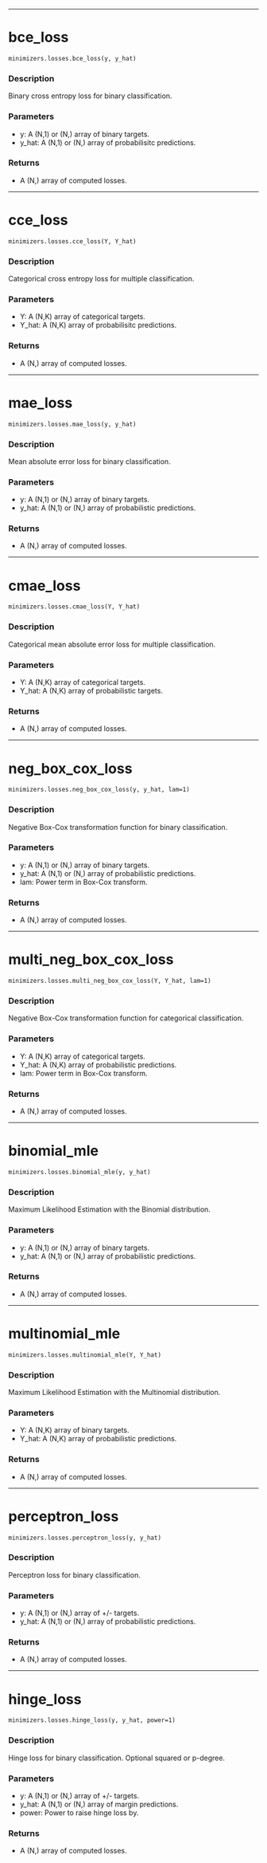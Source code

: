 ___
# bce_loss
```
minimizers.losses.bce_loss(y, y_hat)
```
### Description
Binary cross entropy loss for binary classification.
### Parameters
 - y: A (N,1) or (N,) array of binary targets.
 - y_hat: A (N,1) or (N,) array of probabilisitc predictions.
### Returns
 - A (N,) array of computed losses.

___
# cce_loss
```
minimizers.losses.cce_loss(Y, Y_hat)
```
### Description
Categorical cross entropy loss for multiple classification.
### Parameters
 - Y: A (N,K) array of categorical targets.
 - Y_hat: A (N,K) array of probabilisitc predictions.
### Returns
 - A (N,) array of computed losses.

___
# mae_loss
```
minimizers.losses.mae_loss(y, y_hat)
```
### Description
Mean absolute error loss for binary classification.
### Parameters
 - y: A (N,1) or (N,) array of binary targets.
 - y_hat: A (N,1) or (N,) array of probabilistic predictions.
### Returns
 - A (N,) array of computed losses.

___
# cmae_loss
```
minimizers.losses.cmae_loss(Y, Y_hat)
```
### Description
Categorical mean absolute error loss for multiple classification.
### Parameters
 - Y: A (N,K) array of categorical targets.
 - Y_hat: A (N,K) array of probabilistic targets.
### Returns
 - A (N,) array of computed losses.

---
# neg_box_cox_loss
```
minimizers.losses.neg_box_cox_loss(y, y_hat, lam=1)
```
### Description
Negative Box-Cox transformation function for binary classification.
### Parameters
 - y: A (N,1) or (N,) array of binary targets.
 - y_hat: A (N,1) or (N,) array of probabilistic predictions.
 - lam: Power term in Box-Cox transform.
### Returns
 - A (N,) array of computed losses.

---
# multi_neg_box_cox_loss
```
minimizers.losses.multi_neg_box_cox_loss(Y, Y_hat, lam=1)
```
### Description
Negative Box-Cox transformation function for categorical classification.
### Parameters
 - Y: A (N,K) array of categorical targets.
 - Y_hat: A (N,K) array of probabilistic predictions.
 - lam: Power term in Box-Cox transform.
### Returns
 - A (N,) array of computed losses.

---
# binomial_mle
```
minimizers.losses.binomial_mle(y, y_hat)
```
### Description
Maximum Likelihood Estimation with the Binomial distribution.
### Parameters
 - y: A (N,1) or (N,) array of binary targets.
 - y_hat: A (N,1) or (N,) array of probabilistic predictions.
### Returns
 - A (N,) array of computed losses.

---
# multinomial_mle
```
minimizers.losses.multinomial_mle(Y, Y_hat)
```
### Description
Maximum Likelihood Estimation with the Multinomial distribution.
### Parameters
 - Y: A (N,K) array of binary targets.
 - Y_hat: A (N,K) array of probabilistic predictions.
### Returns
 - A (N,) array of computed losses.

---
# perceptron_loss
```
minimizers.losses.perceptron_loss(y, y_hat)
```
### Description
Perceptron loss for binary classification.
### Parameters
 - y: A (N,1) or (N,) array of +/- targets.
 - y_hat: A (N,1) or (N,) array of probabilistic predictions.
### Returns
 - A (N,) array of computed losses.

---
# hinge_loss
```
minimizers.losses.hinge_loss(y, y_hat, power=1)
```
### Description
Hinge loss for binary classification. Optional squared or p-degree.
### Parameters
 - y: A (N,1) or (N,) array of +/- targets.
 - y_hat: A (N,1) or (N,) array of margin predictions.
 - power: Power to raise hinge loss by.
### Returns
 - A (N,) array of computed losses.
